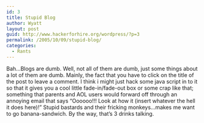```yaml
---
id: 3
title: Stupid Blog
author: Wyatt
layout: post
guid: http://www.hackerforhire.org/wordpress/?p=3
permalink: /2005/10/09/stupid-blog/
categories:
  - Rants
---
```

Bah&#8230;Blogs are dumb. Well, not all of them are dumb, just some things about a lot of them are dumb. Mainly, the fact that you have to click on the title of the post to leave a comment. I think i might just hack some java script in to it so that it gives you a cool little fade-in/fade-out box or some crap like that; something that parents and AOL users would forward off through an annoying email that says &#8220;Oooooo!!! Look at how it (insert whatever the hell it does here)!&#8221; Stupid bastards and their fricking monkeys&#8230;makes me want to go banana-sandwich. By the way, that&#8217;s 3 drinks talking.